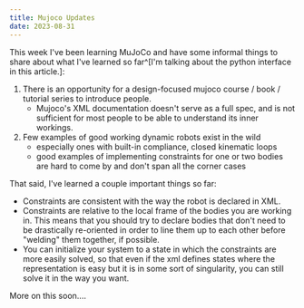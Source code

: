 ```yaml
---
title: Mujoco Updates
date: 2023-08-31
---
```


This week I've been learning MuJoCo and have some informal things to share about what I've learned so far^[I'm talking about the python interface in this article.]:

1. There is an opportunity for a design-focused mujoco course / book / tutorial series to introduce people.
    - Mujoco's XML documentation doesn't serve as a full spec, and is not sufficient for most people to be able to understand its inner workings.
1. Few examples of good working dynamic robots exist in the wild
    - especially ones with built-in compliance, closed kinematic loops
    - good examples of implementing constraints for one or two bodies are hard to come by and don't span all the corner cases

That said, I've learned a couple important things so far:

* Constraints are consistent with the way the robot is declared in XML.
* Constraints are relative to the local frame of the bodies you are working in.  This means that you should try to declare bodies that don't need to be drastically re-oriented in order to line them up to each other before "welding" them together, if possible.
* You can initialize your system to a state in which the constraints are more easily solved, so that even if the xml defines states where the representation is easy but it is in some sort of singularity, you can still solve it in the way you want.

More on this soon....
